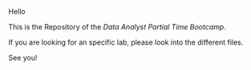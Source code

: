 Hello


This is the Repository of the *Data Analyst Partial Time Bootcamp*.


If you are looking for an specific lab, please look into the different files.


See you!
